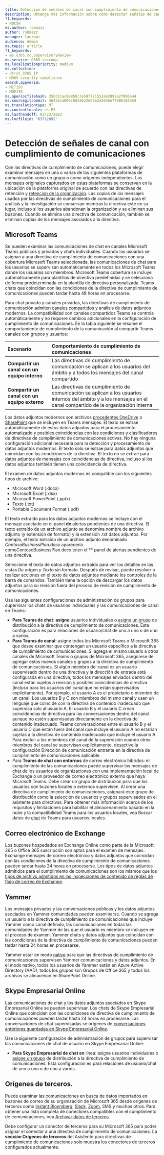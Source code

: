 ```yaml
---
title: Detección de señales de canal con cumplimiento de comunicaciones
description: Obtenga más información sobre cómo detectar señales de canal con el cumplimiento de la comunicación.
f1.keywords:
- NOCSH
ms.author: robmazz
author: robmazz
manager: laurawi
audience: Admin
ms.topic: article
f1_keywords:
- ms.o365.cc.SupervisoryReview
ms.service: O365-seccomp
ms.localizationpriority: medium
ms.collection:
- Strat_O365_IP
- M365-security-compliance
search.appverid:
- MET150
- MOE150
ms.openlocfilehash: 35bd11ac88859c3e587771552a02097a2f090a44
ms.sourcegitcommit: 46456ca009c9d50622e57e24269be74986184654
ms.translationtype: MT
ms.contentlocale: es-ES
ms.lasthandoff: 03/22/2022
ms.locfileid: "63712892"
---
```

# <a name="detect-channel-signals-with-communication-compliance"></a>Detección de señales de canal con cumplimiento de comunicaciones

Con las directivas de cumplimiento de comunicaciones, puede elegir examinar mensajes en una o varias de las siguientes plataformas de comunicación como un grupo o como orígenes independientes. Los mensajes originales capturados en estas plataformas se conservan en la ubicación de la plataforma original de acuerdo con las directivas de retención y [retención de la organización](/microsoft-365/compliance/information-governance). Las copias de los mensajes usados por las directivas de cumplimiento de comunicaciones para el análisis y la investigación se conservan mientras la directiva esté en su lugar, incluso si los usuarios abandonan la organización y se eliminan sus buzones. Cuando se elimina una directiva de comunicación, también se eliminan copias de los mensajes asociados a la directiva.

## <a name="microsoft-teams"></a>Microsoft Teams

Se pueden examinar las comunicaciones de chat en canales Microsoft Teams públicos y privados y chats individuales. Cuando los usuarios se asignan a una directiva de cumplimiento de comunicaciones con una cobertura Microsoft Teams seleccionada, las comunicaciones de chat para los usuarios se supervisan automáticamente en todos los Microsoft Teams donde los usuarios son miembros. Microsoft Teams cobertura se incluye automáticamente para plantillas de directiva predefinidas y se selecciona de forma predeterminada en la plantilla de directiva personalizada. Teams chats que coincidan con las condiciones de la directiva de cumplimiento de comunicaciones pueden tardar hasta 48 horas en procesarse.

Para chat privado y canales privados, las directivas de cumplimiento de comunicación admiten [canales compartidos](/MicrosoftTeams/shared-channels) y análisis de datos adjuntos modernos. La compatibilidad con canales compartidos Teams se controla automáticamente y no requiere cambios adicionales en la configuración de cumplimiento de comunicaciones. En la tabla siguiente se resume el comportamiento de cumplimiento de la comunicación al compartir Teams canales con grupos y usuarios:

|**Escenario**|**Comportamiento de cumplimiento de comunicaciones**|
|:-----------|:------------------------------------|
| **Compartir un canal con un equipo interno** | Las directivas de cumplimiento de comunicación se aplican a los usuarios del ámbito y a todos los mensajes del canal compartido |
| **Compartir un canal con un equipo externo** | Las directivas de cumplimiento de comunicación se aplican a los usuarios internos del ámbito y a los mensajes en el canal compartido de la organización interna |

Los datos adjuntos modernos son archivos [procedentes OneDrive](/onedrive/plan-onedrive-enterprise#modern-attachments) o [SharePoint](/sharepoint/dev/solution-guidance/modern-experience-customizations) que se incluyen en Teams mensajes. El texto se extrae automáticamente de estos datos adjuntos para el procesamiento automatizado y posibles coincidencias con las condiciones y clasificadores de directivas de cumplimiento de comunicaciones activas. No hay ninguna configuración adicional necesaria para la detección y procesamiento de datos adjuntos modernos. El texto solo se extrae para datos adjuntos que coincidan con las condiciones de la directiva. El texto no se extrae para datos adjuntos de mensajes con coincidencias de directiva, incluso si los datos adjuntos también tienen una coincidencia de directiva.

El examen de datos adjuntos modernos es compatible con los siguientes tipos de archivo:

- Microsoft Word (.docx)
- Microsoft Excel (.xlsx)
- Microsoft PowerPoint (.pptx)
- Texto (.txt)
- Portable Document Format (.pdf)

El texto extraído para los datos adjuntos modernos se incluye con el mensaje asociado en el panel **de** alertas pendientes de una directiva. El texto extraído de un archivo adjunto se denomina nombre de archivo adjunto (y extensión de formato) y la extensión .txt datos adjuntos. Por ejemplo, el texto extraído de un archivo adjunto denominado *ContosoBusinessPlan.docx* aparecería comoContosoBusinessPlan.docx.txten el ** panel de alertas pendientes  de una directiva.

Seleccione el texto de datos adjuntos extraído para ver los detalles en las vistas *De* origen *y Texto* sin formato. Después de revisar, puede resolver o realizar acciones en el texto de datos adjuntos mediante los controles de la barra de comandos. También tiene la opción de descargar los datos adjuntos para su revisión fuera del proceso de revisión de cumplimiento de comunicaciones.

Use las siguientes configuraciones de administración de grupos para supervisar los chats de usuarios individuales y las comunicaciones de canal en Teams:

- **Para Teams de chat: asigne** usuarios individuales o [asigne un grupo](https://support.office.com/article/Distribution-groups-E8BA58A8-FAB2-4AAF-8AA1-2A304052D2DE) de distribución a la directiva de cumplimiento de comunicaciones. Esta configuración es para relaciones de usuario/chat de uno a uno o de uno a varios.
- **Para Teams de canal:** asigne todos los Microsoft Teams o Microsoft 365 que desee examinar que contengan un usuario específico a la directiva de cumplimiento de comunicaciones. Si agrega el mismo usuario a otros canales de Microsoft Teams o grupos de Microsoft 365, asegúrese de agregar estos nuevos canales y grupos a la directiva de cumplimiento de comunicaciones. Si algún miembro del canal es un usuario supervisado dentro de una directiva y la dirección  de entrada está configurada en una directiva, todos los mensajes enviados dentro del canal están sujetos a revisión y posibles coincidencias de directiva (incluso para los usuarios del canal que no están supervisados explícitamente). Por ejemplo, el usuario A es el propietario o miembro de un canal. Los usuarios B y C son miembros del mismo canal y usan un lenguaje que coincide con la directiva de contenido inadecuado que supervisa solo al usuario A. El usuario B y el usuario C crean coincidencias de directiva para las conversaciones dentro del canal aunque no estén supervisadas directamente en la directiva de contenido inadecuado. Teams conversaciones entre el usuario B y el usuario C que están fuera del canal que incluye el usuario A no estarían sujetas a la directiva de contenido inadecuado que incluye el usuario A. Para excluir a los miembros del canal de la supervisión cuando otros miembros del canal se supervisan explícitamente,  desactive la configuración Dirección de comunicación entrante en la directiva de cumplimiento de comunicaciones aplicable.
- Para **Teams de chat con entornos** de correo electrónico híbridos: el cumplimiento de las comunicaciones puede supervisar los mensajes de chat de los usuarios de organizaciones con una implementación local de Exchange o un proveedor de correo electrónico externo que haya Microsoft Teams. Debe crear un grupo de distribución para que los usuarios con buzones locales o externos supervisen. Al crear una directiva de cumplimiento de comunicaciones, asignará este grupo de distribución  como la selección de usuarios y grupos supervisados en el asistente para directivas. Para obtener más información acerca de los requisitos y limitaciones para habilitar el almacenamiento basado en la nube y la compatibilidad Teams para los usuarios locales, vea Buscar datos de [chat](search-cloud-based-mailboxes-for-on-premises-users.md) de Teams para usuarios locales.

## <a name="exchange-email"></a>Correo electrónico de Exchange

Los buzones hospedados en Exchange Online como parte de la Microsoft 365 o Office 365 suscripción son aptos para el examen de mensajes. Exchange mensajes de correo electrónico y datos adjuntos que coincidan con las condiciones de la directiva de cumplimiento de comunicaciones pueden tardar hasta 24 horas en procesarse. Los tipos de datos adjuntos admitidos para el cumplimiento de comunicaciones son los mismos que los [tipos de archivo admitidos en las inspecciones de contenido de reglas de flujo de correo de Exchange](/exchange/security-and-compliance/mail-flow-rules/inspect-message-attachments#supported-file-types-for-mail-flow-rule-content-inspection).

## <a name="yammer"></a>Yammer

Los mensajes privados y las conversaciones públicas y los datos adjuntos asociados en Yammer comunidades pueden examinarse. Cuando se agrega un usuario a la directiva de cumplimiento de comunicaciones que incluye Yammer como canal definido, las comunicaciones en todas las comunidades de Yammer de las que el usuario es miembro se incluyen en el proceso de examen. Yammer chats y datos adjuntos que coincidan con las condiciones de la directiva de cumplimiento de comunicaciones pueden tardar hasta 24 horas en procesarse. 

Yammer estar en modo [nativo](/yammer/configure-your-yammer-network/overview-native-mode) para que las directivas de cumplimiento de comunicaciones supervisen Yammer comunicaciones y datos adjuntos. En el modo nativo, todos los usuarios de Yammer están en Azure Active Directory (AAD), todos los grupos son Grupos de Office 365 y todos los archivos se almacenan en SharePoint Online.

## <a name="skype-for-business-online"></a>Skype Empresarial Online

Las comunicaciones de chat y los datos adjuntos asociados en Skype Empresarial Online se pueden supervisar. Los chats de Skype Empresarial Online que coincidan con las condiciones de directiva de cumplimiento de comunicaciones pueden tardar hasta 24 horas en procesarse. Las conversaciones de chat supervisadas se orígenes de [conversaciones anteriores guardadas en Skype Empresarial Online](https://support.office.com/article/Find-a-previous-Skype-for-Business-conversation-18892eba-5f18-4281-8c87-fd48bd72e6a2).  

Use la siguiente configuración de administración de grupos para supervisar las comunicaciones de chat de usuario en Skype Empresarial Online:

- **Para Skype Empresarial de chat en** línea: asigne usuarios individuales o [asigne un grupo](https://support.office.com/article/Distribution-groups-E8BA58A8-FAB2-4AAF-8AA1-2A304052D2DE) de distribución a la directiva de cumplimiento de comunicaciones. Esta configuración es para relaciones de usuario/chat de uno a uno o de uno a varios.

## <a name="third-party-sources"></a>Orígenes de terceros.

Puede examinar las comunicaciones en busca de datos importados en buzones de correo de su organización de Microsoft 365 desde orígenes de terceros como [Instant Bloomberg](archive-instant-bloomberg-data.md), [Slack](archive-slack-data.md), [Zoom](archive-zoommeetings-data.md), SMS y muchos otros. Para obtener una lista completa de conectores compatibles con el cumplimiento de comunicaciones, vea [Archivar datos de terceros](archiving-third-party-data.md).

Debe configurar un conector de terceros para su Microsoft 365 para poder asignar el conector a una directiva de cumplimiento de comunicaciones. La **sección Orígenes de terceros** del Asistente para directivas de cumplimiento de comunicaciones solo muestra los conectores de terceros configurados actualmente.
